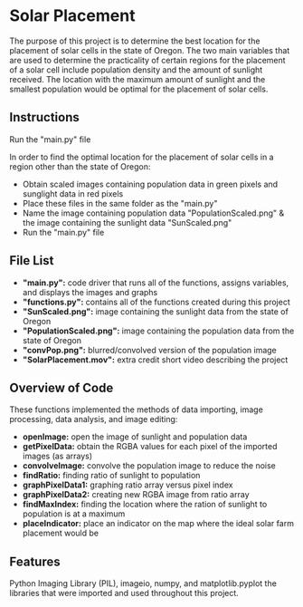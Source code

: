 # Solar Placement
The purpose of this project is to determine the best location for the placement of solar cells in the state of Oregon. The two main variables that are used to determine the practicality of certain regions for the placement of a solar cell include population density and the amount of sunlight received. The location with the maximum amount of sunlight and the smallest population would be optimal for the placement of solar cells.

## Instructions
Run the "main.py" file 


In order to find the optimal location for the placement of solar cells in a region other than the state of Oregon:
* Obtain scaled images containing population data in green pixels and sunglight data in red pixels
* Place these files in the same folder as the "main.py"
* Name the image containing population data "PopulationScaled.png" & the image containing the sunlight data "SunScaled.png"
* Run the "main.py" file


## File List
* **"main.py":** code driver that runs all of the functions, assigns variables, and displays the images and graphs
* **"functions.py":** contains all of the functions created during this project
* **"SunScaled.png":** image containing the sunlight data from the state of Oregon
* **"PopulationScaled.png":** image containing the population data from the state of Oregon
* **"convPop.png":** blurred/convolved version of the population image
* **"SolarPlacement.mov":** extra credit short video describing the project

## Overview of Code
These functions implemented the methods of data importing, image processing, data analysis, and image editing:
* **openImage:** open the image of sunlight and population data
* **getPixelData:** obtain the RGBA values for each pixel of the imported images (as arrays)
* **convolveImage:** convolve the population image to reduce the noise
* **findRatio:** finding ratio of sunlight to population
* **graphPixelData1:** graphing ratio array versus pixel index
* **graphPixelData2:** creating new RGBA image from ratio array
* **findMaxIndex:** finding the location where the ration of sunlight to population is at a maximum
* **placeIndicator:** place an indicator on the map where the ideal solar farm placement would be

## Features
Python Imaging Library (PIL), imageio, numpy, and matplotlib.pyplot the libraries that were imported and used throughout this project. 
